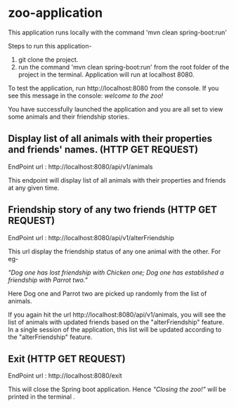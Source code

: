 # zoo-application

This application runs locally with the command 'mvn clean spring-boot:run'

Steps to run this application-
1. git clone the project.
2. run the command 'mvn clean spring-boot:run' from the root folder of the project in the terminal.
Application will run at localhost 8080.

To test the application, run http://localhost:8080 from the console.
If you see this message in the console:
<i>welcome to the zoo!</i><br />

You have successfully launched the application and you are all set to view some animals and their friendship stories.

## Display list of all animals with their properties and friends' names. (HTTP GET REQUEST)

EndPoint url : http://localhost:8080/api/v1/animals

This endpoint will display list of all animals with their properties and friends at any given time.

## Friendship story of any two friends (HTTP GET REQUEST)

EndPoint url : http://localhost:8080/api/v1/alterFriendship

This url display the friendship status of any one animal with the other. For eg- 

<i>"Dog one has lost friendship with Chicken one; Dog one has
established a friendship with Parrot two."</i>

Here Dog one and Parrot two are picked up randomly from the list of animals. 

If you again hit the url http://localhost:8080/api/v1/animals, you will see the list of animals with updated friends
based on the "alterFriendship" feature. 
In a single session of the application, this list will be updated according to the "alterFriendship" feature.

## Exit (HTTP GET REQUEST)

EndPoint url : http://localhost:8080/exit

This will close the Spring boot application. Hence <i>"Closing the zoo!"</i> will be printed in the terminal .
